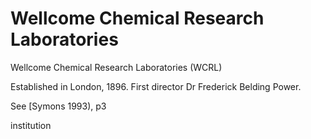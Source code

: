 # Wellcome Chemical Research Laboratories

Wellcome Chemical Research Laboratories \(WCRL\)

Established in London, 1896. First director Dr Frederick Belding Power.

See \[Symons 1993\), p3

institution

